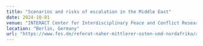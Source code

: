 ```yaml
---
title: "Scenarios and risks of escalation in the Middle East"
date: 2024-10-01
venue: "INTERACT Center for Interdisciplinary Peace and Conflict Research"
location: "Berlin, Germany"
url: "https://www.fes.de/referat-naher-mittlerer-osten-und-nordafrika/artikelseite/krieg-im-libanon-szenarien-und-risiken-der-eskalation-in-nahost"
---
```


